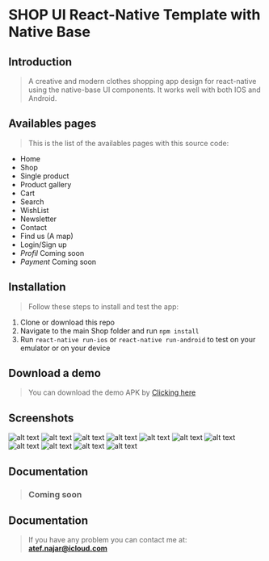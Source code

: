 # SHOP UI React-Native Template with Native Base

## Introduction

> A creative and modern clothes shopping app design for react-native using the native-base UI components.
It works well with both IOS and Android.


## Availables pages

> This is the list of the availables pages with this source code:
* Home
* Shop
* Single product
* Product gallery
* Cart
* Search
*  WishList
* Newsletter
* Contact
* Find us (A map)
* Login/Sign up
* *Profil* Coming soon
* *Payment* Coming soon

## Installation

> Follow these steps to install and test the app:
1. Clone or download this repo
2. Navigate to the main Shop folder and run `npm install`
3. Run `react-native run-ios` or `react-native run-android` to test on your emulator or on your device

## Download a demo

> You can download the demo APK by [Clicking here](https://www.dropbox.com/s/42l8vvq61xx6bzh/shop.apk "Download Shop APK")

## Screenshots

![alt text](http://res.cloudinary.com/atf19/image/upload/c_scale,h_500/v1501416468/1_f6hiw0.png) ![alt text](http://res.cloudinary.com/atf19/image/upload/c_scale,h_500/v1501416464/2_rmuosc.png)
![alt text](http://res.cloudinary.com/atf19/image/upload/c_scale,h_500/v1501416466/3_xbithf.png) ![alt text](http://res.cloudinary.com/atf19/image/upload/c_scale,h_500/v1501416465/4_mz9us1.png)
![alt text](http://res.cloudinary.com/atf19/image/upload/c_scale,h_500/v1501416465/5_u7cedw.png) ![alt text](http://res.cloudinary.com/atf19/image/upload/c_scale,h_500/v1501416460/6_toto6s.png)
![alt text](http://res.cloudinary.com/atf19/image/upload/c_scale,h_500/v1501416470/7_h2onpd.png) ![alt text](http://res.cloudinary.com/atf19/image/upload/c_scale,h_500/v1501416468/8_zporkh.png)
![alt text](http://res.cloudinary.com/atf19/image/upload/c_scale,h_500/v1501416471/9_yk5qog.png) ![alt text](http://res.cloudinary.com/atf19/image/upload/c_scale,h_500/v1501416470/10_psx6ys.png)
![alt text](http://res.cloudinary.com/atf19/image/upload/c_scale,h_500/v1501416468/11_mxtfkz.png)


## Documentation

> ### Coming soon

## Documentation

> If you have any problem you can contact me at: **atef.najar@icloud.com**
